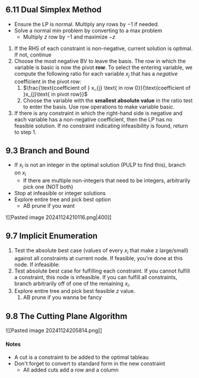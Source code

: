 ## 6.11 Dual Simplex Method
- Ensure the LP is normal. Multiply any rows by $-1$ if needed.
- Solve a normal min problem by converting to a max problem
	- Multiply $z$ row by $-1$ and maximize $-z$

1. If the RHS of each constraint is non-negative, current solution is optimal. If not, continue
2. Choose the most negative BV to leave the basis. The row in which the variable is basic is now the pivot **row**. To select the entering variable, we compute the following ratio for each variable $x_{j}$ that has a *negative* coefficient in the pivot row:
	1. $\frac{\text{coefficient of } x_{j} \text{ in row 0}}{\text{coefficient of }x_{j}\text{ in pivot row}}$
	2. Choose the variable with the **smallest absolute value** in the ratio test to enter the basis. Use row operations to make variable basic.
3. If there is any constraint in which the right-hand side is negative and each variable has a non-negative coefficient, then the LP has no feasible solution. If no constraint indicating infeasibility is found, return to step 1.

<div style="page-break-after: always;"></div>

## 9.3 Branch and Bound
- If $x_{i}$ is not an integer in the optimal solution (PULP to find this), branch on $x_{i}$
	- If there are multiple non-integers that need to be integers, arbitrarily pick one (NOT both)
- Stop at infeasible or integer solutions
- Explore entire tree and pick best option
	- AB prune if you want

![[Pasted image 20241124210116.png|400]]

## 9.7 Implicit Enumeration
1. Test the absolute best case (values of every $x_{i}$ that make z large/small) against all constraints at current node. If feasible, you're done at this node. If infeasible:
2. Test absolute best case for fulfilling each constraint. If you cannot fulfill a constraint, this node is infeasible. If you can fulfill all constraints, branch arbitrarily off of one of the remaining $x_{i}$.
3. Explore entire tree and pick best feasible $z$ value.
	1. AB prune if you wanna be fancy

<div style="page-break-after: always;"></div>

## 9.8 The Cutting Plane Algorithm
![[Pasted image 20241124205814.png]]

#### Notes
- A cut is a constraint to be added to the optimal tableau
- Don't forget to convert to standard form in the new constraint
	- All added cuts add a row and a column